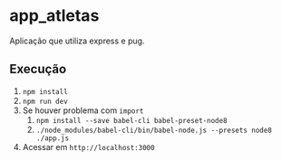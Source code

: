# app_atletas

Aplicação que utiliza express e pug.

## Execução

1. `npm install`
2. `npm run dev`
3. Se houver problema com `import`
    1. `npm install --save babel-cli babel-preset-node8`
    1. `./node_modules/babel-cli/bin/babel-node.js --presets node8 ./app.js`
3. Acessar em `http://localhost:3000`
